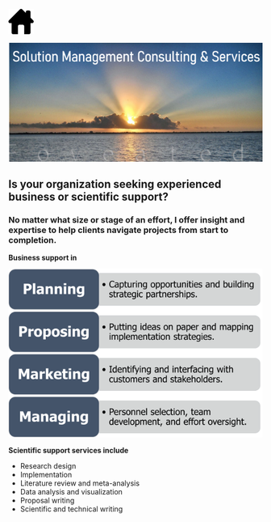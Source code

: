 [![Home](assets/images/Home-icon_RE.png)](https://pjschroeder.github.io/) 

![Image](/assets/images/ConsultingLogoRE.png)

## Is your organization seeking experienced business or scientific support?

### No matter what size or stage of an effort, I offer insight and expertise to help clients navigate projects from start to completion.  

**Business support in**

![Image](/assets/images/ConsultingRE.png)

**Scientific support services include**
* Research design
* Implementation
* Literature review and meta-analysis 
* Data analysis and visualization 
* Proposal writing 
* Scientific and technical writing
